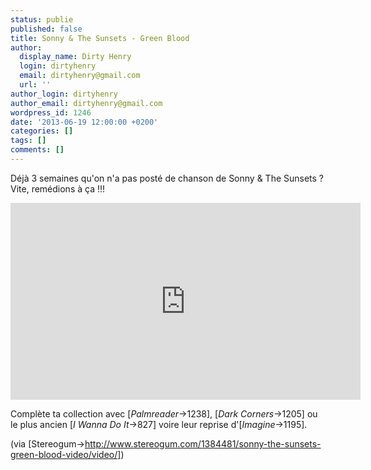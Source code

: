 ```yaml
---
status: publie
published: false
title: Sonny & The Sunsets - Green Blood
author:
  display_name: Dirty Henry
  login: dirtyhenry
  email: dirtyhenry@gmail.com
  url: ''
author_login: dirtyhenry
author_email: dirtyhenry@gmail.com
wordpress_id: 1246
date: '2013-06-19 12:00:00 +0200'
categories: []
tags: []
comments: []
---
```

Déjà 3 semaines qu'on n'a pas posté de chanson de Sonny & The Sunsets ? Vite, remédions à ça !!!

<iframe width="560" height="315" src="http://www.youtube.com/embed/5i5zO7aXiFA" frameborder="0" allowfullscreen></iframe>

Complète ta collection avec [*Palmreader*->1238], [*Dark Corners*->1205] ou le plus ancien [*I Wanna Do It*->827] voire leur reprise d'[*Imagine*->1195].

(via [Stereogum->http://www.stereogum.com/1384481/sonny-the-sunsets-green-blood-video/video/])
